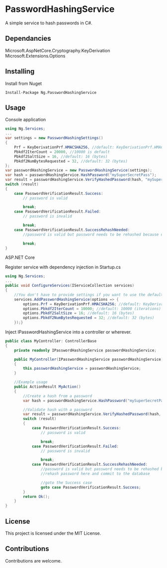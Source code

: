 # PasswordHashingService

A simple service to hash passwords in C#.

## Dependancies

Microsoft.AspNetCore.Cryptography.KeyDerivation  
Microsoft.Extensions.Options  

## Installing

Install from Nuget
```
Install-Package Ng.PasswordHashingService
```

## Usage

Console application

```csharp
using Ng.Services;
...
var settings = new PasswordHashingSettings()
{
    Prf = KeyDerivationPrf.HMACSHA256, //default: KeyDerivationPrf.HMACSHA256
    Pbkdf2IterCount = 20000, //10000 is default
    Pbkdf2SaltSize = 16, //default: 16 (bytes)
    Pbkdf2NumBytesRequested = 32, //default: 32 (bytes)
};
var passwordHashingService = new PasswordHashingService(settings);
var hash = passwordHashingService.HashPassword("mySuperSecretPass");
var result = passwordHashingService.VerifyHashedPassword(hash, "mySuperSecretPass");
switch (result)
{
    case PasswordVerificationResult.Success:
        // password is valid

        break;
    case PasswordVerificationResult.Failed:
        // password is invalid

        break;
    case PasswordVerificationResult.SuccessRehashNeeded:
        //password is valid but password needs to be rehashed because old hash might still be on a lower iteration count

        break;
}
```

ASP.NET Core  

Register service with dependency injection in Startup.cs
```csharp
using Ng.Services;
...
public void ConfigureServices(IServiceCollection services)
{
    //You don't have to provide settings if you want to use the defaults
    services.AddPasswordHashingService(options => {
        options.Prf = KeyDerivationPrf.HMACSHA256; //default: KeyDerivationPrf.HMACSHA256
        options.Pbkdf2IterCount = 10000; //default: 10000 (iterations)
        options.Pbkdf2SaltSize = 16; //default: 16 (bytes)
        options.Pbkdf2NumBytesRequested = 32; //default: 32 (bytes)
    });}
```

Inject IPasswordHashingService into a controller or wherever.
```csharp
public class MyController: ControllerBase
{
    private readonly IPasswordHashingService passwordHashingService;

    public MyController(IPasswordHashingService passwordHashingService) // <-- Inject IPasswordHashingService here
    {
        this.passwordHashingService = passwordHashingService;
    }

    //Example usage
    public ActionResult MyAction()
    {
        //Create a hash from a password
        var hash = passwordHashingService.HashPassword("mySuperSecretPass");

        //Validate hash with a password
        var result = passwordHashingService.VerifyHashedPassword(hash, "mySuperSecretPass");
        switch (result)
        {
            case PasswordVerificationResult.Success:
                // password is valid

                break;
            case PasswordVerificationResult.Failed:
                // password is invalid

                break;
            case PasswordVerificationResult.SuccessRehashNeeded:
                //password is valid but password needs to be rehashed because old hash might still be on a lower Pbkdf2 iteration count
                //rehash password here and commit to the database

                //goto the Success case
                goto case PasswordVerificationResult.Success;
        }
        return Ok();
    }
}
```

## License

This project is licensed under the MIT License.

## Contributions

Contributions are welcome.
